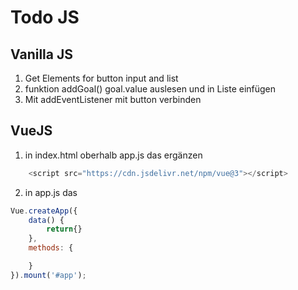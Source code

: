 # Todo JS

## Vanilla JS
1) Get Elements for button input and list
2) funktion addGoal() goal.value auslesen und in Liste einfügen
3) Mit addEventListener mit button verbinden


## VueJS
1) in index.html oberhalb app.js das ergänzen

```js
    <script src="https://cdn.jsdelivr.net/npm/vue@3"></script>
```

2) in app.js das

```js
Vue.createApp({
    data() {
        return{}
    },
    methods: {

    }
}).mount('#app');
```

